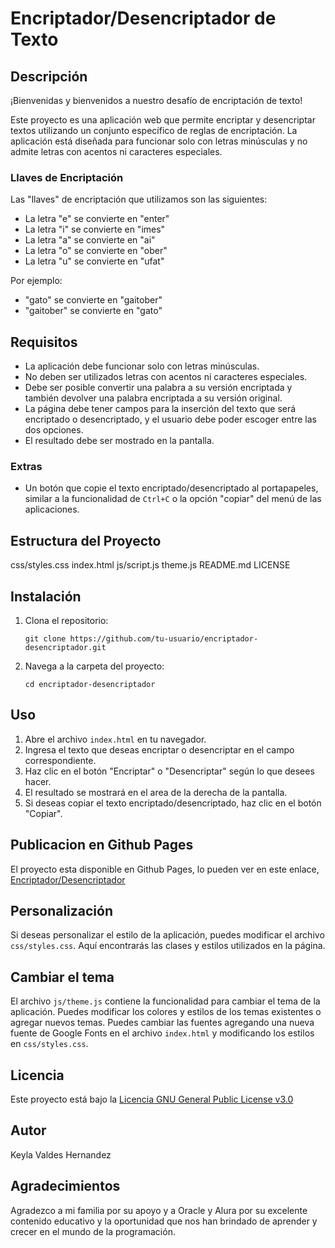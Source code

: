 # Encriptador/Desencriptador de Texto

## Descripción

¡Bienvenidas y bienvenidos a nuestro desafío de encriptación de texto!

Este proyecto es una aplicación web que permite encriptar y desencriptar textos utilizando un conjunto específico de reglas de encriptación. La aplicación está diseñada para funcionar solo con letras minúsculas y no admite letras con acentos ni caracteres especiales.

### Llaves de Encriptación

Las "llaves" de encriptación que utilizamos son las siguientes:

- La letra "e" se convierte en "enter"
- La letra "i" se convierte en "imes"
- La letra "a" se convierte en "ai"
- La letra "o" se convierte en "ober"
- La letra "u" se convierte en "ufat"

Por ejemplo:
- "gato" se convierte en "gaitober"
- "gaitober" se convierte en "gato"

## Requisitos

- La aplicación debe funcionar solo con letras minúsculas.
- No deben ser utilizados letras con acentos ni caracteres especiales.
- Debe ser posible convertir una palabra a su versión encriptada y también devolver una palabra encriptada a su versión original.
- La página debe tener campos para la inserción del texto que será encriptado o desencriptado, y el usuario debe poder escoger entre las dos opciones.
- El resultado debe ser mostrado en la pantalla.

### Extras

- Un botón que copie el texto encriptado/desencriptado al portapapeles, similar a la funcionalidad de `Ctrl+C` o la opción "copiar" del menú de las aplicaciones.

## Estructura del Proyecto

css/styles.css
index.html
js/script.js theme.js
README.md
LICENSE


## Instalación

1. Clona el repositorio:
   ```
   git clone https://github.com/tu-usuario/encriptador-desencriptador.git
    ```

2. Navega a la carpeta del proyecto:
   ```
   cd encriptador-desencriptador
   ```
## Uso

1. Abre el archivo `index.html` en tu navegador.
2. Ingresa el texto que deseas encriptar o desencriptar en el campo correspondiente.
3. Haz clic en el botón "Encriptar" o "Desencriptar" según lo que desees hacer.
4. El resultado se mostrará en el area de la derecha de la pantalla.
5. Si deseas copiar el texto encriptado/desencriptado, haz clic en el botón "Copiar".

## Publicacion en Github Pages

El proyecto esta disponible en Github Pages, lo pueden ver en este enlace, [Encriptador/Desencriptador](https://key1a.github.io/challenge-Final-ONE/)

## Personalización

Si deseas personalizar el estilo de la aplicación, puedes modificar el archivo `css/styles.css`. Aquí encontrarás las clases y estilos utilizados en la página.

## Cambiar el tema

El archivo `js/theme.js` contiene la funcionalidad para cambiar el tema de la aplicación. Puedes modificar los colores y estilos de los temas existentes o agregar nuevos temas. Puedes cambiar las fuentes agregando una nueva fuente de Google Fonts en el archivo `index.html` y modificando los estilos en `css/styles.css`.

## Licencia

Este proyecto está bajo la [Licencia GNU General Public License v3.0](https://github.com/KEY1A/challenge-Final-ONE/blob/main/LICENSE)
## Autor 

Keyla Valdes Hernandez

## Agradecimientos

Agradezco a mi familia por su apoyo y a Oracle y Alura por su excelente contenido educativo y la oportunidad que nos han brindado de aprender y crecer en el mundo de la programación.
```
